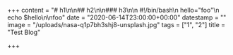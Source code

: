 +++
content = "# h1\n\n## h2\n\n### h3\n\n    #!/bin/bash\n    hello=\"foo\"\n    echo $hello\n\nfoo"
date = "2020-06-14T23:00:00+00:00"
datestamp = ""
image = "/uploads/nasa-q1p7bh3shj8-unsplash.jpg"
tags = ["1", "2"]
title = "Test Blog"

+++
